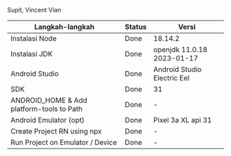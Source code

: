 Supit, Vincent Vian

| Langkah-langkah                           | Status | Versi                                          |
| ----------------------------------------- | ------ | -----                                          |
| Instalasi Node                            | Done   | 18.14.2                                        |
| Instalasi JDK                             | Done   | openjdk 11.0.18 2023-01-17                     |
| Android Studio                            | Done   | Android Studio Electric Eel | 2022.1.1 Patch 2 |
| SDK                                       | Done   | 31                                             |
| ANDROID_HOME & Add platform-tools to Path | Done   | -                                              |
| Android Emulator (opt)                    | Done   | Pixel 3a XL api 31                             |
| Create Project RN using npx               | Done   | -                                              |
| Run Project on Emulator / Device          | Done   | -                                              |